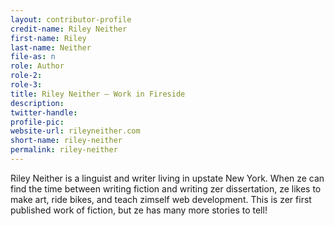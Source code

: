 ```yaml
---
layout: contributor-profile
credit-name: Riley Neither
first-name: Riley
last-name: Neither
file-as: n
role: Author
role-2:
role-3:
title: Riley Neither — Work in Fireside
description:
twitter-handle:
profile-pic:
website-url: rileyneither.com
short-name: riley-neither
permalink: riley-neither
---
```

Riley Neither is a linguist and writer living in upstate New York. When ze can find the time between writing fiction and writing zer dissertation, ze likes to make art, ride bikes, and teach zimself web development. This is zer first published work of fiction, but ze has many more stories to tell!
